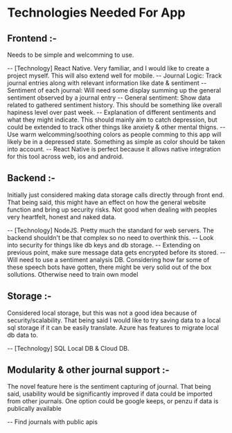# Technologies Needed For App

## Frontend :- 
Needs to be simple and welcomming to use.

-- [Technology] React Native. Very familiar, and I would like to create a project myself. 
	This will also extend well for mobile. 
-- Journal Logic: Track journal entries along with relevant information like date & sentiment
-- Sentiment of each journal: Will need some display summing up the general sentiment observed by a journal entry
-- General sentiment: Show data related to gathered sentiment history. This should
	be something like overall hapiness level over past week. 
-- Explanation of different sentiments and what they might indicate. This should mainly
	aim to catch depression, but could be extended to track other things like anxiety & 
	other mental thigns.
-- Use warm welcomming/soothing colors as people comming to this app will likely be in a
	depressed state. Something as simple as color should be taken into account.
-- React Native is perfect because it allows native integration for this tool across web, ios and android.  


## Backend :- 
Initially just considered making data storage calls directly through front end. That
being said, this might have an effect on how the general website function and bring up
security risks. Not good when dealing with peoples very heartfelt, honest and naked data. 

-- [Technology] NodeJS. Pretty much the standard for web servers. The backend shouldn't be 
	that complex so no need to overthink this. 
-- Look into security for things like db keys and db storage. 
-- Extending on previous point, make sure message data gets encrypted before its stored. 
-- Will need to use a sentiment analysis DB. Considering how far some of these speech
	bots have gotten, there might be very solid out of the box sollutions. Otherwise
	need to train own model


## Storage :- 
Considered local storage, but this was not a good idea because of security/scalability.
That being said I would like to try saving data to a local sql storage if it can be easily 
translate. Azure has features to migrate local db data to. 

-- [Technology] SQL Local DB & Cloud DB.  
 
## Modularity & other journal support :- 
The novel feature here is the sentiment capturing of journal. That being said, usability
would be significantly improved if data could be imported from other journals. One option
could be google keeps, or penzu if data is publically available

-- Find journals with public apis

